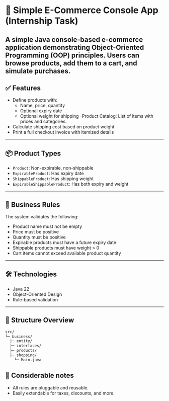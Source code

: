 # 🛒 Simple E-Commerce Console App (Internship Task)

A simple Java console-based e-commerce application demonstrating Object-Oriented Programming (OOP) principles. Users can browse products, add them to a cart, and simulate purchases.
---

## ✅ Features

- Define products with:
    - Name, price, quantity
    - Optional expiry date
    - Optional weight for shipping
-Product Catalog: List of items with prices and categories.
- Calculate shipping cost based on product weight
- Print a full checkout invoice with itemized details

---

## 📦 Product Types

- `Product`: Non-expirable, non-shippable
- `ExpirableProduct`: Has expiry date
- `ShippableProduct`: Has shipping weight
- `ExpirableShippableProduct`: Has both expiry and weight

---

## 🧠 Business Rules

The system validates the following:

- Product name must not be empty
- Price must be positive
- Quantity must be positive 
- Expirable products must have a future expiry date
- Shippable products must have weight > 0
- Cart items cannot exceed available product quantity

---

## 🛠 Technologies

- Java 22
- Object-Oriented Design
- Rule-based validation
---

## 📁 Structure Overview

```bash
src/
└─ business/
  ├─ entity/
  ├─ interfaces/
  ├─ products/
  ├─ shopping/
    └─ Main.java
```


## 📌 Considerable notes
- All rules are pluggable and reusable.
- Easily extendable for taxes, discounts, and more.

